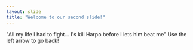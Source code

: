 ```yaml
---
layout: slide
title: "Welcome to our second slide!"
---
```

"All my life I had to fight... I's kill Harpo before I lets him beat me"
Use the left arrow to go back!
